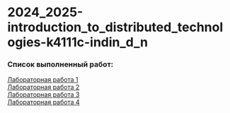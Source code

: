 # 2024_2025-introduction_to_distributed_technologies-k4111c-indin_d_n

### Список выполненный работ:
[Лабораторная работа 1](Lab1/lab1_report.md)\
[Лабораторная работа 2](Lab2/lab2_report.md)\
[Лабораторная работа 3](Lab3/lab3_report.md)\
[Лабораторная работа 4](https://адрес-ссылки.com)

